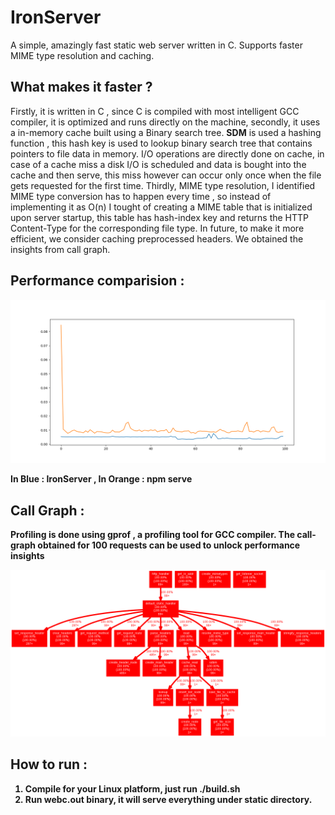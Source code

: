 # IronServer
A simple, amazingly fast static web server written in C. Supports faster MIME type resolution and caching.

## What makes it faster ?
Firstly, it is written in C , since C is compiled with most intelligent GCC compiler, it is optimized and runs directly on the machine,
secondly, it uses a in-memory cache built using a Binary search tree. <strong>SDM</strong> is used a hashing function , this hash key is used
to lookup binary search tree that contains pointers to file data in memory. I/O operations are directly done on cache, in case of a cache miss
a disk I/O is scheduled and data is bought into the cache and then serve, this miss however can occur only once when the file gets requested for the first time.
Thirdly, MIME type resolution, I identified MIME type conversion has to happen every time , so instead of implementing it as O(n) I tought of creating a 
MIME table that is initialized upon server startup, this table has hash-index key and returns the HTTP Content-Type for the corresponding 
file type. In future, to make it more efficient, we consider caching preprocessed headers. We obtained the insights from call graph.

## Performance comparision : 
![Performance comparision : IronServer (Blue) vs npm serve (Orange)](https://raw.githubusercontent.com/Narasimha1997/IronServer/master/profile/Figure_1.png)

<strong> In Blue : IronServer , In Orange : npm serve

## Call Graph : 
Profiling is done using gprof , a profiling tool for GCC compiler. The call-graph obtained for 100 requests can be used to unlock performance insights

![Performance comparision : IronServer (Blue) vs npm serve (Orange)](https://raw.githubusercontent.com/Narasimha1997/IronServer/master/profile/output.png)

## How to run : 

1. Compile for your Linux platform, just run ./build.sh
2. Run webc.out binary, it will serve everything under static directory.

